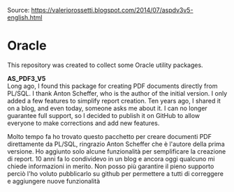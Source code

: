 Source: https://valeriorossetti.blogspot.com/2014/07/aspdv3v5-english.html

# Oracle
This repository was created to collect some Oracle utility packages.

<b>AS_PDF3_V5</b><br/>
Long ago, I found this package for creating PDF documents directly from PL/SQL. I thank Anton Scheffer, who is the author of the initial version. I only added a few features to simplify report creation. Ten years ago, I shared it on a blog, and even today, someone asks me about it. I can no longer guarantee full support, so I decided to publish it on GitHub to allow everyone to make corrections and add new features.

Molto tempo fa ho trovato questo pacchetto per creare documenti PDF direttamente da PL/SQL, ringrazio Anton Scheffer che è l'autore della prima versione. Ho aggiunto solo alcune funzionalità per semplificare la creazione di report. 10 anni fa lo condividevo in un blog e ancora oggi qualcuno mi chiede informazioni in merito. Non posso più garantire il pieno supporto perciò l'ho voluto pubblicarlo su github per permettere a tutti di correggere e aggiungere nuove funzionalità
